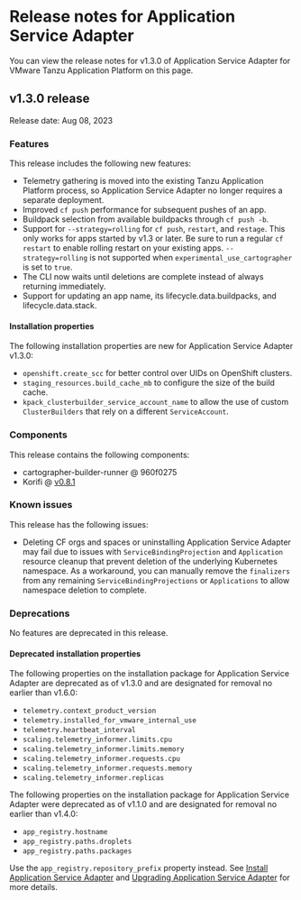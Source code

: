 # Release notes for Application Service Adapter

You can view the release notes for v1.3.0 of Application Service Adapter for VMware
Tanzu Application Platform on this page.

## <a id='1-3-0'></a> v1.3.0 release

Release date: Aug 08, 2023

### Features

This release includes the following new features:

- Telemetry gathering is moved into the existing Tanzu Application Platform
  process, so Application Service Adapter no longer requires a separate
  deployment.
- Improved `cf push` performance for subsequent pushes of an app.
- Buildpack selection from available buildpacks through `cf push -b`.
- Support for `--strategy=rolling` for `cf push`, `restart`, and `restage`. This
  only works for apps started by v1.3 or later. Be sure to run a regular `cf
  restart` to enable rolling restart on your existing apps. `--strategy=rolling`
  is not supported when `experimental_use_cartographer` is set to `true`.
- The CLI now waits until deletions are complete instead of always
  returning immediately.
- Support for updating an app name, its lifecycle.data.buildpacks, and
  lifecycle.data.stack.

#### Installation properties

The following installation properties are new for Application Service Adapter
v1.3.0:

- `openshift.create_scc` for better control over UIDs on OpenShift clusters.
- `staging_resources.build_cache_mb` to configure the size of the build cache.
- `kpack_clusterbuilder_service_account_name` to allow the use of custom
  `ClusterBuilders` that rely on a different `ServiceAccount`.

### Components

This release contains the following components:

- cartographer-builder-runner @ 960f0275
- Korifi @ [v0.8.1](https://github.com/cloudfoundry/korifi/tree/v0.8.1)

### Known issues

This release has the following issues:

- Deleting CF orgs and spaces or uninstalling Application Service Adapter may
  fail due to issues with `ServiceBindingProjection` and `Application` resource
  cleanup that prevent deletion of the underlying Kubernetes namespace. As a
  workaround, you can manually remove the `finalizers` from any remaining
  `ServiceBindingProjections` or `Applications` to allow namespace deletion to
  complete.

### Deprecations

No features are deprecated in this release.

#### Deprecated installation properties

The following properties on the installation package for Application Service
Adapter are deprecated as of v1.3.0 and are designated for removal no earlier
than v1.6.0:

- `telemetry.context_product_version`
- `telemetry.installed_for_vmware_internal_use`
- `telemetry.heartbeat_interval`
- `scaling.telemetry_informer.limits.cpu`
- `scaling.telemetry_informer.limits.memory`
- `scaling.telemetry_informer.requests.cpu`
- `scaling.telemetry_informer.requests.memory`
- `scaling.telemetry_informer.replicas`

The following properties on the installation package for Application Service
Adapter were deprecated as of v1.1.0 and are designated for removal no earlier
than v1.4.0:

- `app_registry.hostname`
- `app_registry.paths.droplets`
- `app_registry.paths.packages`

Use the `app_registry.repository_prefix` property instead. See [Install
Application Service Adapter](install.md) and [Upgrading Application Service
Adapter](upgrading.md) for more details.
